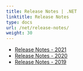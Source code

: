 ```yaml
---
title: Release Notes | .NET
linktitle: Release Notes
type: docs
url: /net/release-notes/
weight: 30
---
```


- [Release Notes - 2021](/pub/net/release-notes-2021-html/)
- [Release Notes - 2020](/pub/net/release-notes-2020-html/)
- [Release Notes - 2019](/pub/net/release-notes-2019-html/)
